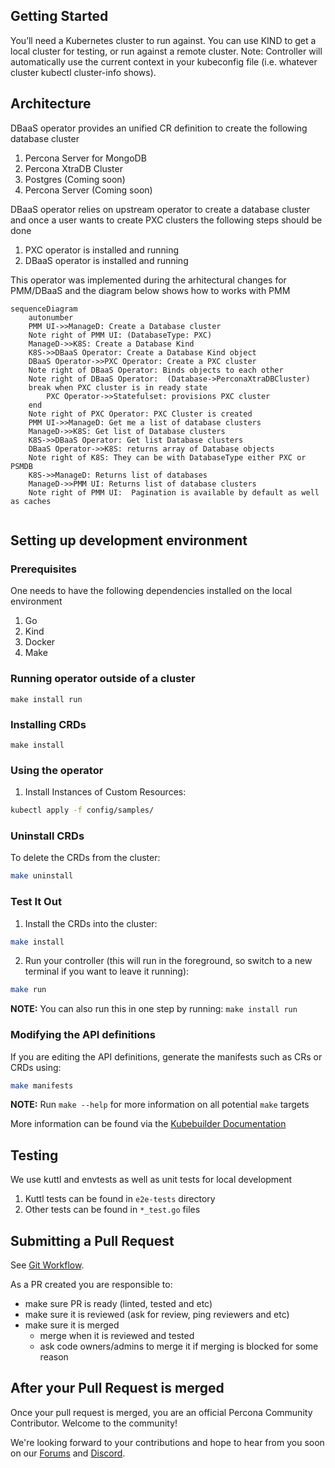## Getting Started
You’ll need a Kubernetes cluster to run against. You can use KIND to get a local cluster for testing, or run against a remote cluster. Note: Controller will automatically use the current context in your kubeconfig file (i.e. whatever cluster kubectl cluster-info shows).

## Architecture 

DBaaS operator provides an unified CR definition to create the following database cluster

1. Percona Server for MongoDB
2. Percona XtraDB Cluster
3. Postgres (Coming soon)
4. Percona Server (Coming soon)

DBaaS operator relies on upstream operator to create a database cluster and once a user wants to create PXC clusters the following steps should be done

1. PXC operator is installed and running
2. DBaaS operator is installed and running

This operator was implemented during the arhitectural changes for PMM/DBaaS and the diagram below shows how to works with PMM

```mermaid
sequenceDiagram
    autonumber
    PMM UI->>ManageD: Create a Database cluster
    Note right of PMM UI: (DatabaseType: PXC)
    ManageD->>K8S: Create a Database Kind
    K8S->>DBaaS Operator: Create a Database Kind object
    DBaaS Operator->>PXC Operator: Create a PXC cluster
    Note right of DBaaS Operator: Binds objects to each other
    Note right of DBaaS Operator:  (Database->PerconaXtraDBCluster)
    break when PXC cluster is in ready state
    	PXC Operator->>Statefulset: provisions PXC cluster
    end
    Note right of PXC Operator: PXC Cluster is created
    PMM UI->>ManageD: Get me a list of database clusters 
    ManageD->>K8S: Get list of Database clusters 
    K8S->>DBaaS Operator: Get list Database clusters
    DBaaS Operator->>K8S: returns array of Database objects
    Note right of K8S: They can be with DatabaseType either PXC or PSMDB
    K8S->>ManageD: Returns list of databases
    ManageD->>PMM UI: Returns list of database clusters
    Note right of PMM UI:  Pagination is available by default as well as caches
    
```    

## Setting up development environment


### Prerequisites
One needs to have the following dependencies installed on the local environment

1. Go 
2. Kind
3. Docker
4. Make

### Running operator outside of a cluster

```
make install run
```

### Installing CRDs

``` 
make install
```

### Using the operator

1. Install Instances of Custom Resources:

```sh
kubectl apply -f config/samples/
```

<!---
2. Build and push your image to the location specified by `IMG`:
	
```sh
make docker-build docker-push IMG=<some-registry>/dbaas-operator:tag
```
	
3. Deploy the controller to the cluster with the image specified by `IMG`:

```sh
make deploy IMG=<some-registry>/dbaas-operator:tag
```
-->

### Uninstall CRDs
To delete the CRDs from the cluster:

```sh
make uninstall
```



### Test It Out
1. Install the CRDs into the cluster:

```sh
make install
```

2. Run your controller (this will run in the foreground, so switch to a new terminal if you want to leave it running):

```sh
make run
```

**NOTE:** You can also run this in one step by running: `make install run`

### Modifying the API definitions
If you are editing the API definitions, generate the manifests such as CRs or CRDs using:

```sh
make manifests
```

**NOTE:** Run `make --help` for more information on all potential `make` targets

More information can be found via the [Kubebuilder Documentation](https://book.kubebuilder.io/introduction.html)

## Testing

We use kuttl and envtests as well as unit tests for local development

1. Kuttl tests can be found in `e2e-tests` directory
2. Other tests can be found in `*_test.go` files

## Submitting a Pull Request

See [Git Workflow](docs/process/git-workflow.md).

As a PR created you are responsible to:
* make sure PR is ready (linted, tested and etc)
* make sure it is reviewed (ask for review, ping reviewers and etc)
* make sure it is merged
  * merge when it is reviewed and tested
  * ask code owners/admins to merge it if merging is blocked for some reason

## After your Pull Request is merged

Once your pull request is merged, you are an official Percona Community Contributor. Welcome to the community!

We're looking forward to your contributions and hope to hear from you soon on our [Forums](https://forums.percona.com) and [Discord](https://per.co.na/discord).
